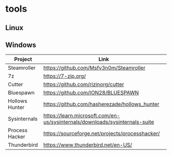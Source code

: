 # tools
## Linux

## Windows
| Project        | Link                                                                        |
| -------------- | --------------------------------------------------------------------------- |
| Steamroller    | https://github.com/Msfv3n0m/Steamroller                                     |
| 7z             | https://7-zip.org/                                                          |
| Cutter         | https://github.com/rizinorg/cutter                                          |
| Bluespawn      | https://github.com/ION28/BLUESPAWN                                          |
| Hollows Hunter | https://github.com/hasherezade/hollows_hunter                               |
| Sysinternals   | https://learn.microsoft.com/en-us/sysinternals/downloads/sysinternals-suite |
| Process Hacker | https://sourceforge.net/projects/processhacker/                             |
| Thunderbird    | https://www.thunderbird.net/en-US/                                          |